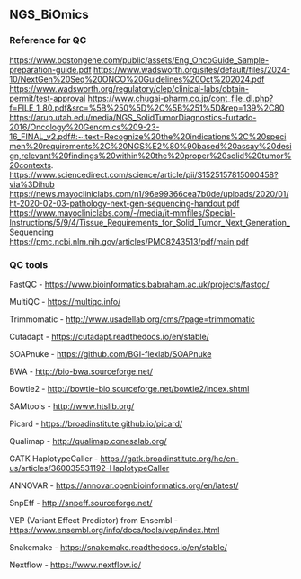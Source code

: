 ## NGS_BiOmics
### Reference for QC

https://www.bostongene.com/public/assets/Eng_OncoGuide_Sample-preparation-guide.pdf
https://www.wadsworth.org/sites/default/files/2024-10/NextGen%20Seq%20ONCO%20Guidelines%20Oct%202024.pdf
https://www.wadsworth.org/regulatory/clep/clinical-labs/obtain-permit/test-approval
https://www.chugai-pharm.co.jp/cont_file_dl.php?f=FILE_1_80.pdf&src=%5B%250%5D%2C%5B%251%5D&rep=139%2C80
https://arup.utah.edu/media/NGS_SolidTumorDiagnostics-furtado-2016/Oncology%20Genomics%209-23-16_FINAL_v2.pdf#:~:text=Recognize%20the%20indications%2C%20specimen%20requirements%2C%20NGS%E2%80%90based%20assay%20design,relevant%20findings%20within%20the%20proper%20solid%20tumor%20contexts.
https://www.sciencedirect.com/science/article/pii/S1525157815000458?via%3Dihub
https://news.mayocliniclabs.com/n1/96e99366cea7b0de/uploads/2020/01/ht-2020-02-03-pathology-next-gen-sequencing-handout.pdf
https://www.mayocliniclabs.com/-/media/it-mmfiles/Special-Instructions/5/9/4/Tissue_Requirements_for_Solid_Tumor_Next_Generation_Sequencing
https://pmc.ncbi.nlm.nih.gov/articles/PMC8243513/pdf/main.pdf
### QC tools
FastQC - https://www.bioinformatics.babraham.ac.uk/projects/fastqc/

MultiQC - https://multiqc.info/

Trimmomatic - http://www.usadellab.org/cms/?page=trimmomatic

Cutadapt - https://cutadapt.readthedocs.io/en/stable/

SOAPnuke - https://github.com/BGI-flexlab/SOAPnuke

BWA - http://bio-bwa.sourceforge.net/

Bowtie2 - http://bowtie-bio.sourceforge.net/bowtie2/index.shtml

SAMtools - http://www.htslib.org/

Picard - https://broadinstitute.github.io/picard/

Qualimap - http://qualimap.conesalab.org/

GATK HaplotypeCaller - https://gatk.broadinstitute.org/hc/en-us/articles/360035531192-HaplotypeCaller

ANNOVAR - https://annovar.openbioinformatics.org/en/latest/

SnpEff - http://snpeff.sourceforge.net/

VEP (Variant Effect Predictor) from Ensembl - https://www.ensembl.org/info/docs/tools/vep/index.html

Snakemake - https://snakemake.readthedocs.io/en/stable/

Nextflow - https://www.nextflow.io/
